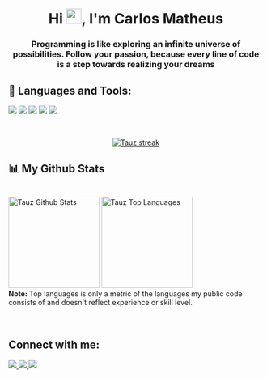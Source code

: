 <h1 align="center">Hi <img src="https://raw.githubusercontent.com/MartinHeinz/MartinHeinz/master/wave.gif" width="30px">, I'm Carlos Matheus</h1>
<h3 align="center">Programming is like exploring an infinite universe of possibilities. Follow your passion, because every line of code is a step towards realizing your dreams</h3>

## 🚀 Languages and Tools:

<p align="left"> 
    <img src="https://img.shields.io/badge/HTML5-E34F26?style=for-the-badge&logo=html5&logoColor=white" /> </a>
    <img src="https://img.shields.io/badge/CSS3-1572B6?style=for-the-badge&logo=css3&logoColor=white"/> </a>
    <img src="https://img.shields.io/badge/JavaScript-F7DF1E?style=for-the-badge&logo=javascript&logoColor=black">
    <img src="https://img.shields.io/badge/Python-3776AB?style=for-the-badge&logo=python&logoColor=white">
    <img src="https://img.shields.io/badge/Ruby-CC342D?style=for-the-badge&logo=ruby&logoColor=white"> 
</p>

<br/>

<p align="center">
    <a href="https://github.com/tauz-hub/tauz-hub.git">
        <img title="🔥 Get streak stats for your profile at git.io/streak-stats" alt="Tauz streak" src="https://github-readme-streak-stats.herokuapp.com/?user=tauz-hub&theme=black-ice&hide_border=true&stroke=0000&background=060A0CD0"/>
    </a>
</p>

## 📊 My Github Stats

  <br/>
  <a href="https://github.com/tauz-hub/tauz-hub.git"><img alt="Tauz Github Stats" height="180em" src="https://github-readme-stats.vercel.app/api?username=tauz-hub&show_icons=true&count_private=true&theme=react&hide_border=true&bg_color=0D1117" /></a>
  <a href="https://github.com/tauz-hub/tauz-hub.git"><img alt="Tauz Top Languages" height="180em" src="https://github-readme-stats.vercel.app/api/top-langs/?username=tauz-hub&langs_count=10&count_private=true&layout=compact&theme=react&hide_border=true&bg_color=0D1117&hide=javascript" /></a>
  <br/>
  <b>Note:</b> Top languages is only a metric of the languages my public code consists of and doesn't reflect experience or skill level.

<br/>

<br/>
<br/>

## Connect with me:
<a href="">
    <img src="https://img.shields.io/badge/Gmail-D14836?style=for-the-badge&logo=gmail&logoColor=white">
    <a href="https://www.linkedin.com/feed/?trk=sem-ga_campid.12619604099_asid.149519181115_crid.657343811716_kw.linkedin_d.c_tid.kwd-148086543_n.g_mt.e_geo.1001610">
    <img src="https://img.shields.io/badge/LinkedIn-0077B5?style=for-the-badge&logo=linkedin&logoColor=white">
    <a href="https://www.instagram.com/eomatheuxz?igsh=MXByaWhsZWF6ZGJ3YQ%3D%3D&utm_source=qr">
    <img src="https://img.shields.io/badge/Instagram-E4405F?style=for-the-badge&logo=instagram&logoColor=white">
</a>

